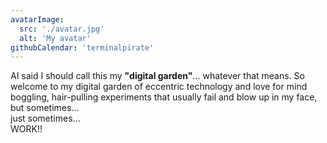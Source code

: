 ```yaml
---
avatarImage:
  src: './avatar.jpg'
  alt: 'My avatar'
githubCalendar: 'terminalpirate'
---
```


AI said I should call this my **"digital garden"**... whatever that means. 
So  welcome to my digital garden of eccentric technology and love for mind boggling, 
hair-pulling experiments that usually fail and blow up in my face, but sometimes... <br> 
just sometimes... <br> WORK!!